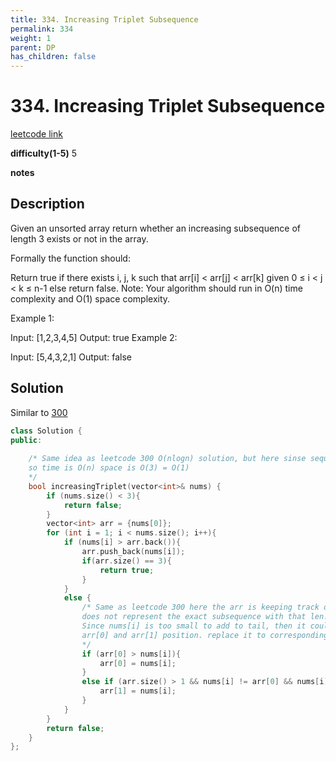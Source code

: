 ```yaml
---
title: 334. Increasing Triplet Subsequence
permalink: 334
weight: 1
parent: DP
has_children: false
---
```

# 334. Increasing Triplet Subsequence
[leetcode link](https://leetcode.com/problems/increasing-triplet-subsequence/)

**difficulty(1-5)** 
5

**notes**   


## Description
Given an unsorted array return whether an increasing subsequence of length 3 exists or not in the array.

Formally the function should:

Return true if there exists i, j, k
such that arr[i] < arr[j] < arr[k] given 0 ≤ i < j < k ≤ n-1 else return false.
Note: Your algorithm should run in O(n) time complexity and O(1) space complexity.

Example 1:

Input: [1,2,3,4,5]
Output: true
Example 2:

Input: [5,4,3,2,1]
Output: false

## Solution
Similar to [300](300)

```c++
class Solution {
public:
    
    /* Same idea as leetcode 300 O(nlogn) solution, but here sinse sequence len is only 3 we reduct logn to 3 (constant)
    so time is O(n) space is O(3) = O(1)
    */
    bool increasingTriplet(vector<int>& nums) {
        if (nums.size() < 3){
            return false;
        }
        vector<int> arr = {nums[0]};
        for (int i = 1; i < nums.size(); i++){
            if (nums[i] > arr.back()){
                arr.push_back(nums[i]);
                if(arr.size() == 3){
                    return true;
                }
            }
            else {
                /* Same as leetcode 300 here the arr is keeping track of max len, and small numbers. It 
                does not represent the exact subsequence with that len! 
                Since nums[i] is too small to add to tail, then it could be a small number contribute to 
                arr[0] and arr[1] position. replace it to corresponding position.
                */
                if (arr[0] > nums[i]){
                    arr[0] = nums[i];
                }
                else if (arr.size() > 1 && nums[i] != arr[0] && nums[i] < arr[1]){
                    arr[1] = nums[i];
                }                
            }
        }
        return false;
    }
};
```

<!-- 
Default label
{: .label }

Blue label
{: .label .label-blue }

Stable
{: .label .label-green }

New release
{: .label .label-purple }

Coming soon
{: .label .label-yellow }

Deprecated
{: .label .label-red } -->
